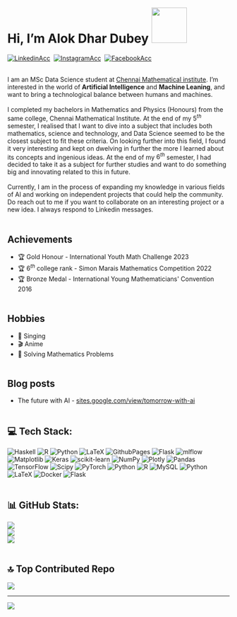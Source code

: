 # Hi, I’m Alok Dhar Dubey <img src="https://i.pinimg.com/originals/42/d1/f0/42d1f0886e2706a7a50d4bac63de77b0.gif" alt="" width="80"><br>
<a href="https://www.linkedin.com/in/ialok00001/" target="_blank"><img src="https://img.shields.io/badge/LinkedIn-0077B5?style=for-the-badge&logo=linkedin&logoColor=white" alt="LinkedinAcc"/></a>&nbsp;
<a href="https://www.instagram.com/alok.genesis/" target="_blank"><img src="https://img.shields.io/badge/Instagram-E4405F?style=for-the-badge&logo=instagram&logoColor=white" alt="InstagramAcc"/></a>&nbsp;
<a href="https://www.facebook.com/ialok1920/" target="_blank"><img src="https://img.shields.io/badge/Facebook-1877F2?style=for-the-badge&logo=facebook&logoColor=white" alt="FacebookAcc"/></a>&nbsp;<br></br>

I am an MSc Data Science student at <a href="https://www.cmi.ac.in">Chennai Mathematical institute</a>. I’m interested in the world of **Artificial Intelligence** and **Machine Leaning**, and want to bring a technological balance between humans and machines.<br><br>I completed my bachelors in Mathematics and Physics (Honours) from the same college, Chennai Mathematical Institute. At the end of my $5^{th}$ semester, I realised that I want to dive into a subject that includes both mathematics, science and technology, and Data Science seemed to be the closest subject to fit these criteria. On looking further into this field, I found it very interesting and kept on dwelving in further the more I learned about its concepts and ingenious ideas. At the end of my $6^{th}$ semester, I had decided to take it as a subject for further studies and want to do something big and innovating related to this in future.<br><br>Currently, I am in the process of expanding my knowledge in various fields of AI and working on independent projects that could help the community. Do reach out to me if you want to collaborate on an interesting project or a new idea. I always respond to Linkedin messages.
<br></br>

## Achievements
- 🏆 Gold Honour - International Youth Math Challenge 2023
- 🏆 $6^{th}$ college rank - Simon Marais Mathematics Competition 2022
- 🏆 Bronze Medal - International Young Mathematicians' Convention 2016
<br></br>

## Hobbies
- 🎤 Singing
- 🎬 Anime
- 📐 Solving Mathematics Problems
<br></br>

## Blog posts
- The future with AI - [sites.google.com/view/tomorrow-with-ai](https://sites.google.com/view/tomorrow-with-ai/home)
<br></br>

## 💻 Tech Stack:
![Haskell](https://img.shields.io/badge/Haskell-5e5086?style=for-the-badge&logo=haskell&logoColor=white) ![R](https://img.shields.io/badge/r-%23276DC3.svg?style=for-the-badge&logo=r&logoColor=white) ![Python](https://img.shields.io/badge/python-3670A0?style=for-the-badge&logo=python&logoColor=ffdd54) ![LaTeX](https://img.shields.io/badge/latex-%23008080.svg?style=for-the-badge&logo=latex&logoColor=white) ![GithubPages](https://img.shields.io/badge/github%20pages-121013?style=for-the-badge&logo=github&logoColor=white) ![Flask](https://img.shields.io/badge/flask-%23000.svg?style=for-the-badge&logo=flask&logoColor=white) ![mlflow](https://img.shields.io/badge/mlflow-%23d9ead3.svg?style=for-the-badge&logo=numpy&logoColor=blue) ![Matplotlib](https://img.shields.io/badge/Matplotlib-%23ffffff.svg?style=for-the-badge&logo=Matplotlib&logoColor=black) ![Keras](https://img.shields.io/badge/Keras-%23D00000.svg?style=for-the-badge&logo=Keras&logoColor=white) ![scikit-learn](https://img.shields.io/badge/scikit--learn-%23F7931E.svg?style=for-the-badge&logo=scikit-learn&logoColor=white) ![NumPy](https://img.shields.io/badge/numpy-%23013243.svg?style=for-the-badge&logo=numpy&logoColor=white) ![Plotly](https://img.shields.io/badge/Plotly-%233F4F75.svg?style=for-the-badge&logo=plotly&logoColor=white) ![Pandas](https://img.shields.io/badge/pandas-%23150458.svg?style=for-the-badge&logo=pandas&logoColor=white) ![TensorFlow](https://img.shields.io/badge/TensorFlow-%23FF6F00.svg?style=for-the-badge&logo=TensorFlow&logoColor=white) ![Scipy](https://img.shields.io/badge/SciPy-%230C55A5.svg?style=for-the-badge&logo=scipy&logoColor=%white) ![PyTorch](https://img.shields.io/badge/PyTorch-%23EE4C2C.svg?style=for-the-badge&logo=PyTorch&logoColor=white) ![Python](https://img.shields.io/badge/python-3670A0?style=for-the-badge&logo=python&logoColor=ffdd54) ![R](https://img.shields.io/badge/r-%23276DC3.svg?style=for-the-badge&logo=r&logoColor=white) ![MySQL](https://img.shields.io/badge/mysql-%2300000f.svg?style=for-the-badge&logo=mysql&logoColor=white) ![Python](https://img.shields.io/badge/python-3670A0?style=for-the-badge&logo=python&logoColor=ffdd54) ![LaTeX](https://img.shields.io/badge/latex-%23008080.svg?style=for-the-badge&logo=latex&logoColor=white) ![Docker](https://img.shields.io/badge/docker-%230db7ed.svg?style=for-the-badge&logo=docker&logoColor=white) ![Flask](https://img.shields.io/badge/flask-%23000.svg?style=for-the-badge&logo=flask&logoColor=white)
<br></br>
## 📊 GitHub Stats:
![](https://github-readme-stats.vercel.app/api?username=ialok00001&theme=vision-friendly-dark&hide_border=false&include_all_commits=false&count_private=false)<br/>
![](https://github-readme-streak-stats.herokuapp.com/?user=ialok00001&theme=vision-friendly-dark&hide_border=false)<br/>
![](https://github-readme-stats.vercel.app/api/top-langs/?username=ialok00001&theme=vision-friendly-dark&hide_border=false&include_all_commits=false&count_private=false&layout=compact)
<br></br>


## 🔝 Top Contributed Repo
![](https://github-contributor-stats.vercel.app/api?username=ialok00001&limit=5&theme=dracula&combine_all_yearly_contributions=true)

---
[![](https://visitcount.itsvg.in/api?id=ialok00001&icon=7&color=10)](https://visitcount.itsvg.in)

<!-- Proudly created with GPRM ( https://gprm.itsvg.in ) -->

